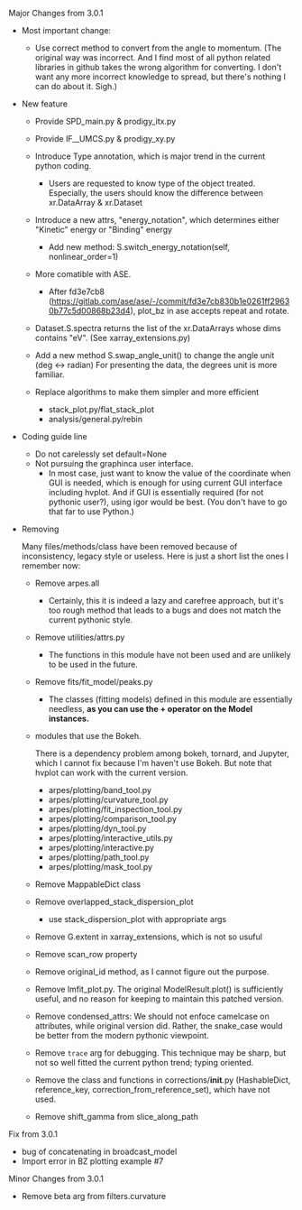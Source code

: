 Major Changes from 3.0.1

- Most important change:

  - Use correct method to convert from the angle to momentum. (The original way was incorrect. And I find most of all python related libraries in github takes the wrong algorithm for converting. I don't want any more incorrect knowledge to spread, but there's nothing I can do about it. Sigh.)

- New feature

  - Provide SPD_main.py & prodigy_itx.py
  - Provide IF\_\_UMCS.py & prodigy_xy.py
  - Introduce Type annotation, which is major trend in the current python coding.
    - Users are requested to know type of the object treated. Especially, the users should know the difference between xr.DataArray & xr.Dataset
  - Introduce a new attrs, "energy_notation", which determines either "Kinetic" energy or "Binding" energy
    - Add new method: S.switch_energy_notation(self, nonlinear_order=1)
  - More comatible with ASE.

    - After fd3e7cb8 (https://gitlab.com/ase/ase/-/commit/fd3e7cb830b1e0261ff29630b77c5d00868b23d4), plot_bz in ase accepts repeat and rotate.

  - Dataset.S.spectra returns the list of the xr.DataArrays whose dims contains "eV". (See xarray_extensions.py)
  - Add a new method S.swap_angle_unit() to change the angle unit (deg <-> radian)
    For presenting the data, the degrees unit is more familiar.
  - Replace algorithms to make them simpler and more efficient

    - stack_plot.py/flat_stack_plot
    - analysis/general.py/rebin

- Coding guide line

  - Do not carelessly set default=None
  - Not pursuing the graphinca user interface.
    - In most case, just want to know the value of the coordinate when GUI is needed, which is enough for using current GUI interface including hvplot. And if GUI is essentially required (for not pythonic user?), using igor would be best. (You don't have to go that far to use Python.)

* Removing

  Many files/methods/class have been removed because of inconsistency, legacy style or useless. Here is just a short list the ones I remember now:

  - Remove arpes.all

    - Certainly, this it is indeed a lazy and carefree approach, but it's too rough method that leads to
      a bugs and does not match the current pythonic style.

  - Remove utilities/attrs.py

    - The functions in this module have not been used and are unlikely to be used in the future.

  - Remove fits/fit_model/peaks.py

    - The classes (fitting models) defined in this module are essentially needless, **as you can use the + operator on the Model instances.**

  - modules that use the Bokeh.

    There is a dependency problem among bokeh, tornard, and Jupyter, which I cannot fix because I'm haven't use Bokeh. But note that hvplot can work with the current version.

    - arpes/plotting/band_tool.py
    - arpes/plotting/curvature_tool.py
    - arpes/plotting/fit_inspection_tool.py
    - arpes/plotting/comparison_tool.py
    - arpes/plotting/dyn_tool.py
    - arpes/plotting/interactive_utils.py
    - arpes/plotting/interactive.py
    - arpes/plotting/path_tool.py
    - arpes/plotting/mask_tool.py

  - Remove MappableDict class
  - Remove overlapped_stack_dispersion_plot
    - use stack_dispersion_plot with appropriate args
  - Remove G.extent in xarray_extensions, which is not so usuful
  - Remove scan_row property
  - Remove original_id method, as I cannot figure out the purpose.
  - Remove lmfit_plot.py. The original ModelResult.plot() is sufficiently useful, and no reason for keeping to maintain this patched version.
  - Remove condensed_attrs: We should not enfoce camelcase on attributes, while original version did. Rather, the snake_case would be better from the modern pythonic viewpoint.
  - Remove `trace` arg for debugging. This technique may be sharp, but not so well fitted the current python trend; typing oriented.

  - Remove the class and functions in corrections/**init**.py (HashableDict, reference_key, correction_from_reference_set), which have not used.
  - Remove shift_gamma from slice_along_path

Fix from 3.0.1

- bug of concatenating in broadcast_model
- Import error in BZ plotting example #7

Minor Changes from 3.0.1

- Remove beta arg from filters.curvature
